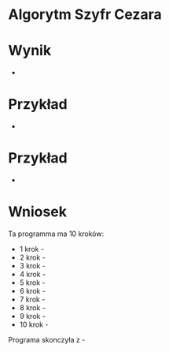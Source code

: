 # Algorytm Szyfr Cezara

# Wynik
-
# Przykład
-
# Przykład
-

# Wniosek 
Ta programma ma 10 kroków:
+ 1 krok - 
+ 2 krok - 
+ 3 krok - 
+ 4 krok - 
+ 5 krok - 
+ 6 krok - 
+ 7 krok - 
+ 8 krok - 
+ 9 krok - 
+ 10 krok - 

Programa skonczyła z - 
